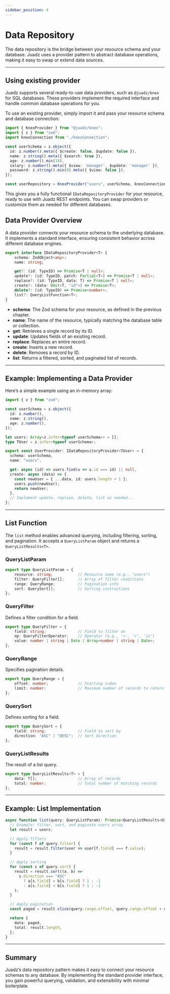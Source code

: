```yaml
---
sidebar_position: 4
---
```


# Data Repository

The data repository is the bridge between your resource schema and your database. Juadz uses a provider pattern to abstract database operations, making it easy to swap or extend data sources.

---

## Using existing provider
Juadz supports several ready-to-use data providers, such as `@juadz/knex` for SQL databases. These providers implement the required interface and handle common database operations for you.

To use an existing provider, simply import it and pass your resource schema and database connection:

```ts title="database/user.ts"
import { KnexProvider } from "@juadz/knex";
import { z } from "zod";
import knexConnection from "./knexConnection";

const userSchema = z.object({
  id: z.number().meta({ $create: false, $update: false }),
  name: z.string().meta({ $search: true }),
  age: z.number().min(18),
  salary: z.number().meta({ $view: 'manager', $update: 'manager' }),
  password: z.string().min(8).meta({ $view: false }),
});

const userRepository = KnexProvider("users", userSchema, knexConnection);
```

This gives you a fully functional `IDataRepositoryProvider` for your resource, ready to use with Juadz REST endpoints. You can swap providers or customize them as needed for different databases.


## Data Provider Overview

A data provider connects your resource schema to the underlying database. It implements a standard interface, ensuring consistent behavior across different database engines.

```ts title="IDataRepositoryProvider"
export interface IDataRepositoryProvider<T> {
    schema: ZodObject<any>;
    name: string;

    get?: (id: TypeID) => Promise<T | null>;
    update?: (id: TypeID, patch: Partial<T>) => Promise<T | null>;
    replace?: (id: TypeID, data: T) => Promise<T | null>;
    create?: (data: Omit<T, "id">) => Promise<T>;
    delete?: (id: TypeID) => Promise<number>;
    list?: QueryListFunction<T>;
}
```

- **schema**: The Zod schema for your resource, as defined in the previous chapter.
- **name**: The name of the resource, typically matching the database table or collection.
- **get**: Retrieves a single record by its ID.
- **update**: Updates fields of an existing record.
- **replace**: Replaces an entire record.
- **create**: Inserts a new record.
- **delete**: Removes a record by ID.
- **list**: Returns a filtered, sorted, and paginated list of records.

---

## Example: Implementing a Data Provider

Here’s a simple example using an in-memory array:

```ts
import { z } from "zod";

const userSchema = z.object({
  id: z.number(),
  name: z.string(),
  age: z.number(),
});

let users: Array<z.infer<typeof userSchema>> = [];
type TUser = z.infer<typeof userSchema>;

export const UserProvider: IDataRepositoryProvider<TUser> = {
  schema: userSchema,
  name: "users",

  get: async (id) => users.find(u => u.id === id) || null,
  create: async (data) => {
    const newUser = { ...data, id: users.length + 1 };
    users.push(newUser);
    return newUser;
  },
  // Implement update, replace, delete, list as needed...
};
```

---

## List Function

The `list` method enables advanced querying, including filtering, sorting, and pagination. It accepts a `QueryListParam` object and returns a `QueryListResults<T>`.

### QueryListParam

```ts
export type QueryListParam = {
    resource: string;           // Resource name (e.g., "users")
    filter: QueryFilter[];      // Array of filter conditions
    range: QueryRange;          // Pagination info
    sort: QuerySort[];          // Sorting instructions
};
```

### QueryFilter

Defines a filter condition for a field.

```ts
export type QueryFilter = {
    field: string;              // Field to filter on
    op: QueryFilterOperator;    // Operator (e.g., '=', '>', 'in')
    value: number | string | Date | Array<number | string | Date>;
};
```

### QueryRange

Specifies pagination details.

```ts
export type QueryRange = {
    offset: number;             // Starting index
    limit: number;              // Maximum number of records to return
};
```

### QuerySort

Defines sorting for a field.

```ts
export type QuerySort = {
    field: string;              // Field to sort by
    direction: "ASC" | "DESC";  // Sort direction
};
```

### QueryListResults

The result of a list query.

```ts
export type QueryListResults<T> = {
    data: T[];                  // Array of records
    total: number;              // Total number of matching records
};
```

---

## Example: List Implementation

```ts
async function list(query: QueryListParam): Promise<QueryListResults<User>> {
  // Example: filter, sort, and paginate users array
  let result = users;

  // Apply filters
  for (const f of query.filter) {
    result = result.filter(user => user[f.field] === f.value);
  }

  // Apply sorting
  for (const s of query.sort) {
    result = result.sort((a, b) =>
      s.direction === "ASC"
        ? a[s.field] > b[s.field] ? 1 : -1
        : a[s.field] < b[s.field] ? 1 : -1
    );
  }

  // Apply pagination
  const paged = result.slice(query.range.offset, query.range.offset + query.range.limit);

  return {
    data: paged,
    total: result.length,
  };
}
```

---

## Summary

Juadz’s data repository pattern makes it easy to connect your resource schemas to any database. By implementing the standard provider interface, you gain powerful querying, validation, and extensibility with minimal boilerplate.